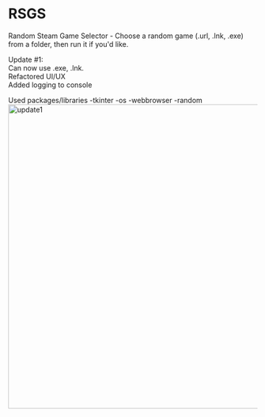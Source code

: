 # RSGS
Random Steam Game Selector - Choose a random game (.url, .lnk, .exe) from a folder, then run it if you'd like. 

Update #1:<br />
Can now use .exe, .lnk. <br />
Refactored UI/UX<br />
Added logging to console<br />

Used packages/libraries
-tkinter
-os
-webbrowser
-random
<img width="614" alt="update1" src="https://user-images.githubusercontent.com/30908995/155934049-1ae5a2e1-1887-4944-bc3a-e41080dda228.png">
